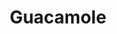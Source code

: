 ---
draft: false
title: Guacamole
content:
  id: guacamole
  name: Guacamole
  logo: /images/development/dev-ops/guacamole/logo.png
  website: http://guacamole.apache.org/
  iframe_website: /website-iframe/development/dev-ops/guacamole
  dashboardImage: /images/development/dev-ops/guacamole/screenshot-1.jpg
  short_description: Apache Guacamole is a clientless remote desktop gateway.
  description: Apache Guacamole, a clientless remote desktop gateway, supports standard protocols like VNC, RDP, and SSH. It's called clientless because no plugins or client software are required. Thanks to HTML5, once  Apache Guacamole is installed on a server, all you need to access your desktops is a web browser.
  features:
    - title: Access your computers from anywhere
      description: Because the Apache Guacamole client is an HTML5 web application, use of your computers is not tied to any one device or location. As long as you have access to a web browser, you have access to your machines.
    - title: Keep your desktop in the cloud
      description: Desktops accessed through Guacamole need not physically exist. With both Apache Guacamole and a desktop operating system hosted in the cloud, you can combine the convenience of Apache Guacamole with the resilience and flexibility of cloud computing.
    - title: Free and open-source
      description: Apache Guacamole is free, open-source software. Licensed under the Apache License, Version 2.0, it is actively maintained by a community of developers that use Guacamole to access their own development environments. This sets it apart from other remote desktop solutions.
    - title: Built on a well-documented API
      description: Apache Guacamole is built on its own stack of core APIs which are thoroughly documented, including basic tutorials and conceptual overviews in the online manual. These APIs allow Guacamole to be tightly integrated into other applications, whether open-source or proprietary.
  screenshots:
    - /images/development/dev-ops/guacamole/screenshot-1.jpg
    - /images/development/dev-ops/guacamole/screenshot-2.jpg
---